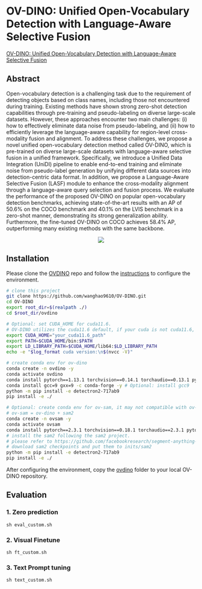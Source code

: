 # OV-DINO: Unified Open-Vocabulary Detection with Language-Aware Selective Fusion

[OV-DINO: Unified Open-Vocabulary Detection with Language-Aware Selective Fusion](https://arxiv.org/abs/2407.07844)

<!-- [ALGORITHM] -->

## Abstract

Open-vocabulary detection is a challenging task due to the requirement of detecting objects based on class names, including those not encountered during training. Existing methods have shown strong zero-shot detection capabilities through pre-training and pseudo-labeling on diverse large-scale datasets. However, these approaches encounter two main challenges: (i) how to effectively eliminate data noise from pseudo-labeling, and (ii) how to efficiently leverage the language-aware capability for region-level cross-modality fusion and alignment. To address these challenges, we propose a novel unified open-vocabulary detection method called OV-DINO, which is pre-trained on diverse large-scale datasets with language-aware selective fusion in a unified framework. Specifically, we introduce a Unified Data Integration (UniDI) pipeline to enable end-to-end training and eliminate noise from pseudo-label generation by unifying different data sources into detection-centric data format. In addition, we propose a Language-Aware Selective Fusion (LASF) module to enhance the cross-modality alignment through a language-aware query selection and fusion process. We evaluate the performance of the proposed OV-DINO on popular open-vocabulary detection benchmarks, achieving state-of-the-art results with an AP of 50.6% on the COCO benchmark and 40.1% on the LVIS benchmark in a zero-shot manner, demonstrating its strong generalization ability. Furthermore, the fine-tuned OV-DINO on COCO achieves 58.4% AP, outperforming many existing methods with the same backbone. 

<div align=center>
<img src="https://github.com/wanghao9610/OV-DINO/raw/main/docs/ovdino_framework.png"/>
</div>

## Installation
Please clone the [OVDINO](https://github.com/wanghao9610/OV-DINO/) repo and follow the [instructions](https://github.com/wanghao9610/OV-DINO/blob/main/README.md) to configure the environment.

```bash
# clone this project
git clone https://github.com/wanghao9610/OV-DINO.git
cd OV-DINO
export root_dir=$(realpath ./)
cd $root_dir/ovdino

# Optional: set CUDA_HOME for cuda11.6.
# OV-DINO utilizes the cuda11.6 default, if your cuda is not cuda11.6, you need first export CUDA_HOME env manually.
export CUDA_HOME="your_cuda11.6_path"
export PATH=$CUDA_HOME/bin:$PATH
export LD_LIBRARY_PATH=$CUDA_HOME/lib64:$LD_LIBRARY_PATH
echo -e "$log_format cuda version:\n$(nvcc -V)"

# create conda env for ov-dino
conda create -n ovdino -y
conda activate ovdino
conda install pytorch==1.13.1 torchvision==0.14.1 torchaudio==0.13.1 pytorch-cuda=11.6 -c pytorch -c nvidia -y
conda install gcc=9 gxx=9 -c conda-forge -y # Optional: install gcc9
python -m pip install -e detectron2-717ab9
pip install -e ./

# Optional: create conda env for ov-sam, it may not compatible with ov-dino, so we create a new env.
# ov-sam = ov-dino + sam2
conda create -n ovsam -y
conda activate ovsam
conda install pytorch==2.3.1 torchvision==0.18.1 torchaudio==2.3.1 pytorch-cuda=12.1 -c pytorch -c nvidia -y
# install the sam2 following the sam2 project.
# please refer to https://github.com/facebookresearch/segment-anything-2.git
# download sam2 checkpoints and put them to inits/sam2
python -m pip install -e detectron2-717ab9
pip install -e ./
```

After configuring the environment, copy the [ovdino](./ovdino) folder to your local OV-DINO repository.


## Evaluation
### 1. Zero prediction
```shell
sh eval_custom.sh
```

### 2. Visual Finetune
```shell
sh ft_custom.sh
```

### 3. Text Prompt tuning
```shell
sh text_custom.sh
```